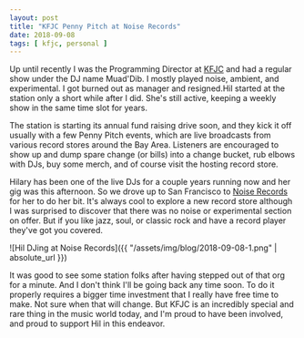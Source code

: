 ```yaml
---
layout: post
title: "KFJC Penny Pitch at Noise Records"
date: 2018-09-08
tags: [ kfjc, personal ]
---
```


Up until recently I was the Programming Director at [KFJC](http://kfjc.org) and
had a regular show under the DJ name Muad'Dib. I mostly played noise, ambient,
and experimental. I got burned out as manager and resigned.Hil started at the
station only a short while after I did. She's still active, keeping a weekly
show in the same time slot for years.

The station is starting its annual fund raising drive soon, and they kick it off
usually with a few Penny Pitch events, which are live broadcasts from various
record stores around the Bay Area. Listeners are encouraged to show up and dump
spare change (or bills) into a change bucket, rub elbows with DJs, buy some
merch, and of course visit the hosting record store.

Hilary has been one of the live DJs for a couple years running now and her gig
was this afternoon. So we drove up to San Francisco to
[Noise Records](https://www.sanfrancisconoise.com/) for her to do her bit. It's
always cool to explore a new record store although I was surprised to discover
that there was no noise or experimental section on offer. But if you like jazz,
soul, or classic rock and have a record player they've got you covered.

![Hil DJing at Noise Records]({{ "/assets/img/blog/2018-09-08-1.png" | absolute_url }})

It was good to see some station folks after having stepped out of that org for
a minute. And I don't think I'll be going back any time soon. To do it properly
requires a bigger time investment that I really have free time to make. Not sure
when that will change. But KFJC is an incredibly special and rare thing in
the music world today, and I'm proud to have been involved, and proud to support
Hil in this endeavor.

